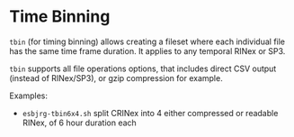 Time Binning
============

`tbin` (for timing binning) allows creating a fileset where each individual file
has the same time frame duration. It applies to any temporal RINex or SP3.

`tbin` supports all file operations options, that includes direct CSV output
(instead of RINex/SP3), or gzip compression for example.

Examples:
- `esbjrg-tbin6x4.sh` split CRINex into 4 either
compressed or readable RINex, of 6 hour duration each
